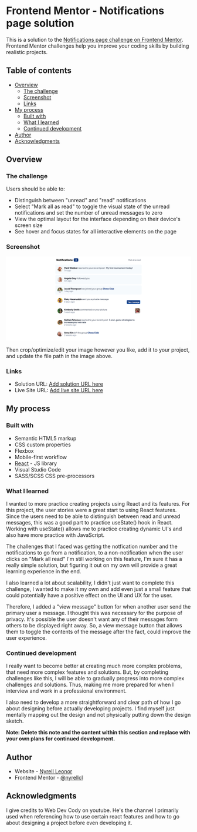 # Frontend Mentor - Notifications page solution

This is a solution to the [Notifications page challenge on Frontend Mentor](https://www.frontendmentor.io/challenges/notifications-page-DqK5QAmKbC). Frontend Mentor challenges help you improve your coding skills by building realistic projects. 

## Table of contents

- [Overview](#overview)
  - [The challenge](#the-challenge)
  - [Screenshot](#screenshot)
  - [Links](#links)
- [My process](#my-process)
  - [Built with](#built-with)
  - [What I learned](#what-i-learned)
  - [Continued development](#continued-development)
- [Author](#author)
- [Acknowledgments](#acknowledgments)

## Overview

### The challenge

Users should be able to:

- Distinguish between "unread" and "read" notifications
- Select "Mark all as read" to toggle the visual state of the unread notifications and set the number of unread messages to zero
- View the optimal layout for the interface depending on their device's screen size
- See hover and focus states for all interactive elements on the page

### Screenshot

![](./public/notifications-challenge.png)


Then crop/optimize/edit your image however you like, add it to your project, and update the file path in the image above.


### Links

- Solution URL: [Add solution URL here](https://your-solution-url.com)
- Live Site URL: [Add live site URL here](https://nyrellcl.github.io/notifications-challenge/)

## My process

### Built with

- Semantic HTML5 markup
- CSS custom properties
- Flexbox
- Mobile-first workflow
- [React](https://reactjs.org/) - JS library
- Visual Studio Code
- SASS/SCSS CSS pre-processors


### What I learned

I wanted to more practice creating projects using React and its features. For this project, the user stories were a great start to using React features. Since the users need to be able to distinguish between read and unread messages, this was a good part to practice useState() hook in React. Working with useState() allows me to practice creating dynamic UI's and also have more practice with JavaScript.

The challenges that I faced was getting the notfication number and the notifications to go from a notification, to a non-notification when the user clicks on "Mark all read"
I'm still working on this feature, I'm sure it has a really simple solution, but figuring it out on my own will provide a great learning experience in the end. 

I also learned a lot about scalability, I didn't just want to complete this challenge, I wanted to make it my own and add even just a small feature that could potentially have a positive effect on the UI and UX for the user. 

Therefore, I added a "view message" button for when another user send the primary user a message. I thought this was necessary for the purpose of privacy. It's possible the user doesn't want any of their messages form others to be displayed right away. So, a view message button that allows them to toggle the contents of the message after the fact, could improve the user experience. 


### Continued development

I really want to become better at creating much more complex problems, that need more complex features and solutions. But, by completing challenges like this, I will be able to gradually progress into more complex challenges and solutions. Thus, making me more prepared for when I interview and work in a professional environment. 

I also need to develop a more straightforward and clear path of how I go about designing before actually developing projects. I find myself just mentally mapping out the design and not physically putting down the design sketch. 

**Note: Delete this note and the content within this section and replace with your own plans for continued development.**


## Author

- Website - [Nyrell Leonor](https://www.nyrellcl.com)
- Frontend Mentor - [@nyrellcl](https://www.nyrellcl.io/profile/yourusername)


## Acknowledgments

I give credits to Web Dev Cody on youtube. He's the channel I primarily used when referencing how to use certain react features and how to go about designing a project before even developing it. 

